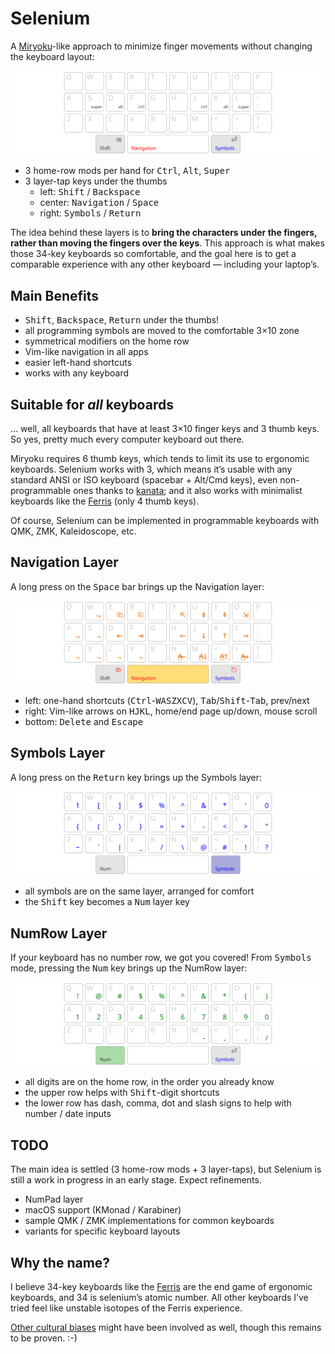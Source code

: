 Selenium
================================================================================

A [Miryoku](https://github.com/manna-harbour/miryoku)-like approach to minimize
finger movements without changing the keyboard layout:

![base layer on a 33-key keyboard](img/base.svg)

- 3 home-row mods per hand for <kbd>Ctrl</kbd>, <kbd>Alt</kbd>, <kbd>Super</kbd>
- 3 layer-tap keys under the thumbs
    - left: <kbd>Shift</kbd> / <kbd>Backspace</kbd>
    - center: <kbd>Navigation</kbd> / <kbd>Space</kbd>
    - right: <kbd>Symbols</kbd> / <kbd>Return</kbd>

The idea behind these layers is to **bring the characters under the fingers,
rather than moving the fingers over the keys**. This approach is what makes
those 34-key keyboards so comfortable, and the goal here is to get a comparable
experience with any other keyboard — including your laptop’s.


Main Benefits
--------------------------------------------------------------------------------

- <kbd>Shift</kbd>, <kbd>Backspace</kbd>, <kbd>Return</kbd> under the thumbs!
- all programming symbols are moved to the comfortable 3×10 zone
- symmetrical modifiers on the home row
- Vim-like navigation in all apps
- easier left-hand shortcuts
- works with any keyboard


Suitable for *all* keyboards
--------------------------------------------------------------------------------

… well, all keyboards that have at least 3×10 finger keys and 3 thumb keys. So
yes, pretty much every computer keyboard out there.

Miryoku requires 6 thumb keys, which tends to limit its use to ergonomic
keyboards. Selenium works with 3, which means it’s usable with any standard ANSI
or ISO keyboard (spacebar + Alt/Cmd keys), even non-programmable ones thanks to
[kanata](https://github.com/jtroo/kanata); and it also works with minimalist
keyboards like the [Ferris](https://github.com/pierrechevalier83/ferris) (only 4
thumb keys).

Of course, Selenium can be implemented in programmable keyboards with QMK, ZMK,
Kaleidoscope, etc.


Navigation Layer
--------------------------------------------------------------------------------

A long press on the <kbd>Space</kbd> bar brings up the Navigation layer:

![navigation layer on a 33-key keyboard](img/navigation.svg)

- left: one-hand shortcuts (<kbd>Ctrl</kbd>-<kbd>WASZXCV</kbd>),
<kbd>Tab</kbd>/<kbd>Shift</kbd>-<kbd>Tab</kbd>, prev/next
- right: Vim-like arrows on <kbd>HJKL</kbd>, home/end page up/down, mouse scroll
- bottom: <kbd>Delete</kbd> and <kbd>Escape</kbd>


Symbols Layer
--------------------------------------------------------------------------------

A long press on the <kbd>Return</kbd> key brings up the Symbols layer:

![symbols layer on a 33-key keyboard](img/symbols.svg)

- all symbols are on the same layer, arranged for comfort
- the <kbd>Shift</kbd> key becomes a <kbd>Num</kbd> layer key


NumRow Layer
--------------------------------------------------------------------------------

If your keyboard has no number row, we got you covered! From <kbd>Symbols</kbd>
mode, pressing the <kbd>Num</kbd> key brings up the NumRow layer:

![NumRow layer on a 33-key keyboard](img/numrow.svg)

- all digits are on the home row, in the order you already know
- the upper row helps with <kbd>Shift</kbd>-digit shortcuts
- the lower row has dash, comma, dot and slash signs to help with number / date
inputs


TODO
--------------------------------------------------------------------------------

The main idea is settled (3 home-row mods + 3 layer-taps), but Selenium is still
a work in progress in an early stage. Expect refinements.

- NumPad layer
- macOS support (KMonad / Karabiner)
- sample QMK / ZMK implementations for common keyboards
- variants for specific keyboard layouts


Why the name?
--------------------------------------------------------------------------------

I believe 34-key keyboards like the [Ferris](https://github.com/pierrechevalier83/ferris)
are the end game of ergonomic keyboards, and 34 is selenium’s atomic number. All
other keyboards I’ve tried feel like unstable isotopes of the Ferris experience.

[Other cultural biases](https://en.wikipedia.org/wiki/Evolution_(2001_film))
might have been involved as well, though this remains to be proven. :-)
